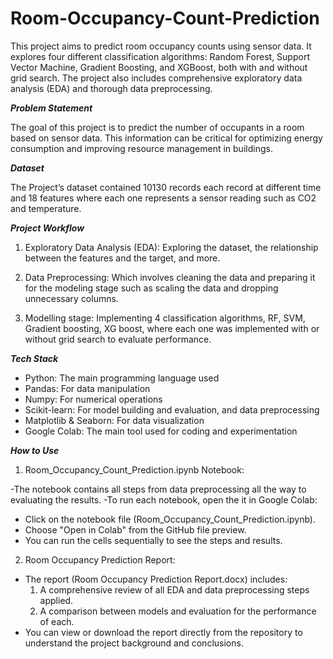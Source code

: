 # Room-Occupancy-Count-Prediction
This project aims to predict room occupancy counts using sensor data. It explores four different classification algorithms: Random Forest, Support Vector Machine, Gradient Boosting, and XGBoost, both with and without grid search. The project also includes comprehensive exploratory data analysis (EDA) and thorough data preprocessing.

_**Problem Statement**_

The goal of this project is to predict the number of occupants in a room based on sensor data. This information can be critical for optimizing energy consumption and improving resource management in buildings.

_**Dataset**_

The Project’s dataset contained 10130 records each record at different time and 18 features where each one represents a sensor reading such as CO2 and temperature.

_**Project Workflow**_
1.	Exploratory Data Analysis (EDA): Exploring the dataset, the relationship between the features and the target, and more.

2.	Data Preprocessing: Which involves cleaning the data and preparing it for the modeling stage such as scaling the data and dropping unnecessary columns. 

3.	Modelling stage: Implementing 4 classification algorithms, RF, SVM, Gradient boosting, XG boost, where each one was implemented with or without grid search to evaluate performance. 

_**Tech Stack**_
- Python: The main programming language used
- Pandas: For data manipulation
- Numpy: For numerical operations
- Scikit-learn: For model building and evaluation, and data preprocessing
- Matplotlib & Seaborn: For data visualization
- Google Colab: The main tool used for coding and experimentation

_**How to Use**_
1.	Room_Occupancy_Count_Prediction.ipynb Notebook:
   
-The notebook contains all steps from data preprocessing all the way to evaluating the results.
-To run each notebook, open the it in Google Colab:
  - Click on the notebook file (Room_Occupancy_Count_Prediction.ipynb).
  - Choose "Open in Colab" from the GitHub file preview.
  - You can run the cells sequentially to see the steps and results.

2.	Room Occupancy Prediction Report:
- The report (Room Occupancy Prediction Report.docx) includes: 
  1. A comprehensive review of all EDA and data preprocessing steps applied.
  2. A comparison between models and evaluation for the performance of each.
- You can view or download the report directly from the repository to understand the project background and conclusions.
